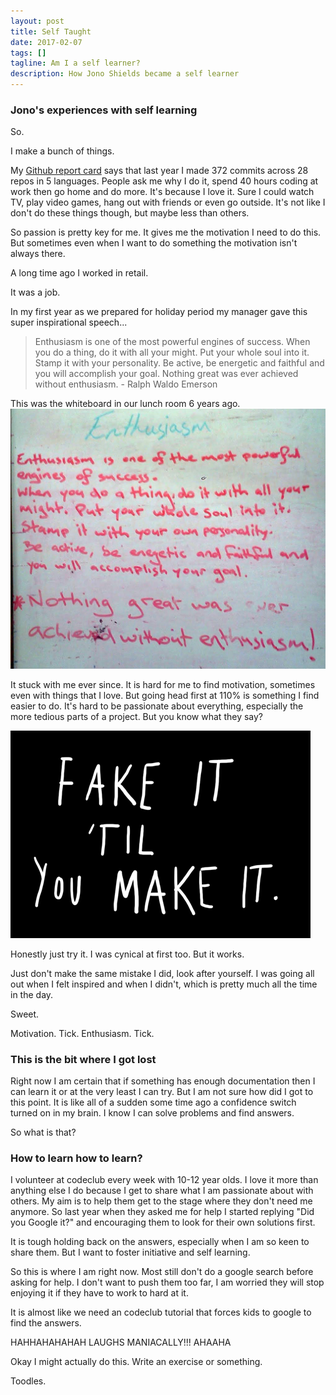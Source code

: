 ```yaml
---
layout: post
title: Self Taught
date: 2017-02-07
tags: []
tagline: Am I a self learner?
description: How Jono Shields became a self learner
---
```


### Jono's experiences with self learning

So.

I make a bunch of things.

My [Github report card](https://githubreportcard.reflect.io/) says that last year I made 372 commits across 28 repos in 5 languages. People ask me why I do it, spend 40 hours coding at work then go home and do more. It's because I love it. Sure I could watch TV, play video games, hang out with friends or even go outside. It's not like I don't do these things though, but maybe less than others.

So passion is pretty key for me. It gives me the motivation I need to do this. But sometimes even when I want to do something the motivation isn't always there.

A long time ago I worked in retail.

It was a job.

In my first year as we prepared for holiday period my manager gave this super inspirational speech...

>Enthusiasm is one of the most powerful engines of success. When you do a thing, do it with all your might. Put your whole soul into it. Stamp it with your personality. Be active, be energetic and faithful and you will accomplish your goal. Nothing great was ever achieved without enthusiasm. - Ralph Waldo Emerson

This was the whiteboard in our lunch room 6 years ago.
<img src="/public/images/enthusiasm.png"/>

It stuck with me ever since. It is hard for me to find motivation, sometimes even with things that I love. But going head first at 110% is something I find easier to do. It's hard to be passionate about everything, especially the more tedious parts of a project. But you know what they say? 

<img src="/public/images/fake-it.png"/>

Honestly just try it. I was cynical at first too. But it works.

Just don't make the same mistake I did, look after yourself. I was going all out when I felt inspired and when I didn't, which is pretty much all the time in the day.

Sweet.

Motivation. Tick. Enthusiasm. Tick.

### This is the bit where I got lost

Right now I am certain that if something has enough documentation then I can learn it or at the very least I can try. But I am not sure how did I got to this point. It is like all of a sudden some time ago a confidence switch turned on in my brain. I know I can solve problems and find answers.

So what is that?

### How to learn how to learn?

I volunteer at codeclub every week with 10-12 year olds. I love it more than anything else I do because I get to share what I am passionate about with others. My aim is to help them get to the stage where they don't need me anymore. So last year when they asked me for help I started replying "Did you Google it?" and encouraging them to look for their own solutions first.

It is tough holding back on the answers, especially when I am so keen to share them. But I want to foster initiative and self learning.

So this is where I am right now. Most still don't do a google search before asking for help. I don't want to push them too far, I am worried they will stop enjoying it if they have to work to hard at it.

It is almost like we need an codeclub tutorial that forces kids to google to find the answers.

HAHHAHAHAHAH  LAUGHS MANIACALLY!!! AHAAHA

Okay I might actually do this. Write an exercise or something.

Toodles.
